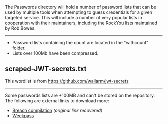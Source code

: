 The Passwords directory will hold a number of password lists that can be used by multiple tools when attempting to guess credentials for a given targeted service. This will include a number of very popular lists in cooperation with their maintainers, including the RockYou lists maintained by Rob Bowes.

---

- Password lists containing the count are located in the "withcount" folder.
- Lists over 100Mb have been compressed.

## scraped-JWT-secrets.txt

This wordlist is from <https://github.com/wallarm/jwt-secrets>

---

Some passwords lists are +100MB and can't be stored on the repository. The following are external links to download more:

- [Breach compilation](https://web.archive.org/web/20200501154512/https://gist.github.com/scottlinux/9a3b11257ac575e4f71de811322ce6b3) _(original link recovered)_
- [Weekpass](https://weakpass.com/)
